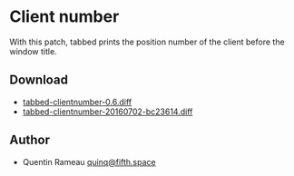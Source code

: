 Client number
=============
With this patch, tabbed prints the position number of the client before the
window title.

Download
--------
* [tabbed-clientnumber-0.6.diff](tabbed-clientnumber-0.6.diff)
* [tabbed-clientnumber-20160702-bc23614.diff](tabbed-clientnumber-20160702-bc23614.diff)

Author
------
* Quentin Rameau <quinq@fifth.space>

